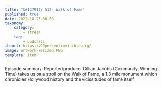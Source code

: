 ```yaml
---
title: "&#127911; 512- Walk of Fame"
published: true
date: 2022-10-25-06-58
taxonomy:
    category:
        - stream
    tag:
        - podcasts
theurl: https://99percentinvisible.org/
image: artwork-resized.PNG
template: item
---
```


Episode summary: Reporter/producer Gillian Jacobs (Community, Winning Time) takes us on a stroll on the Walk of Fame, a 1.3 mile monument which chronicles Hollywood history and the vicissitudes of fame itself

